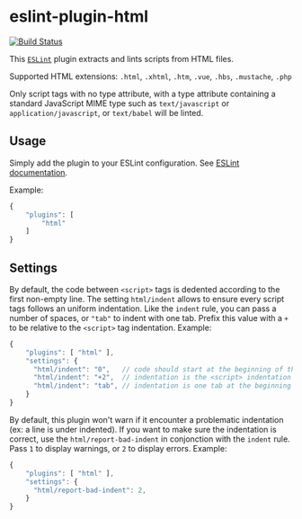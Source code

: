 eslint-plugin-html
==================

[![Build Status](https://travis-ci.org/BenoitZugmeyer/eslint-plugin-html.svg?branch=master)](https://travis-ci.org/BenoitZugmeyer/eslint-plugin-html)

This [`ESLint`](http://eslint.org) plugin extracts and lints scripts from HTML files.

Supported HTML extensions: `.html`, `.xhtml`, `.htm`, `.vue`, `.hbs`, `.mustache`, `.php`

Only script tags with no type attribute, with a type attribute containing a standard JavaScript MIME type such as `text/javascript` or `application/javascript`, or `text/babel` will be linted.

Usage
-----

Simply add the plugin to your ESLint configuration. See
[ESLint documentation](http://eslint.org/docs/user-guide/configuring#configuring-plugins).

Example:

```javascript
{
    "plugins": [
        "html"
    ]
}
```

Settings
--------

By default, the code between `<script>` tags is dedented according to the first non-empty line. The
setting `html/indent` allows to ensure every script tags follows an uniform indentation. Like the
`indent` rule, you can pass a number of spaces, or `"tab"` to indent with one tab. Prefix this value
with a `+` to be relative to the `<script>` tag indentation. Example:

```javascript
{
    "plugins": [ "html" ],
    "settings": {
      "html/indent": "0",   // code should start at the beginning of the line (no initial indentation).
      "html/indent": "+2",  // indentation is the <script> indentation plus two spaces.
      "html/indent": "tab", // indentation is one tab at the beginning of the line.
    }
}
```

By default, this plugin won't warn if it encounter a problematic indentation (ex: a line is under
indented). If you want to make sure the indentation is correct, use the `html/report-bad-indent` in
conjonction with the `indent` rule. Pass `1` to display warnings, or `2` to display errors. Example:

```javascript
{
    "plugins": [ "html" ],
    "settings": {
      "html/report-bad-indent": 2,
    }
}
```
